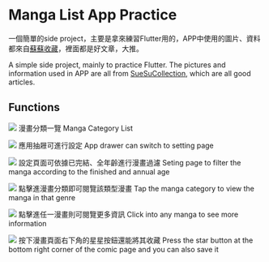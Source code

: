 # Manga List App Practice

一個簡單的side project，主要是拿來練習Flutter用的，APP中使用的圖片、資料都來自[蘇蘇收藏](https://suesucollection.onrender.com/)，裡面都是好文章，大推。

A simple side project, mainly to practice Flutter. The pictures and information used in APP are all from [SueSuCollection](https://suesucollection.onrender.com/), which are all good articles.

## Functions

![](https://i.imgur.com/z61jQ2B.png)
漫畫分類一覽 Manga Category List

![](https://i.imgur.com/a7jBHw0.png)
應用抽屜可進行設定 App drawer can switch to setting page

![](https://i.imgur.com/Zh6wiwX.png)
設定頁面可依據已完結、全年齡進行漫畫過濾 Seting page to filter the manga according to the finished and annual age

![](https://i.imgur.com/WMVS54o.jpg)
點擊進漫畫分類即可閱覽該類型漫畫 Tap the manga category to view the manga in that genre

![](https://i.imgur.com/4fjbLOA.png)
點擊進任一漫畫則可閱覽更多資訊 Click into any manga to see more information

![](https://i.imgur.com/Dt9xYWQ.png)
按下漫畫頁面右下角的星星按鈕還能將其收藏 Press the star button at the bottom right corner of the comic page and you can also save it
